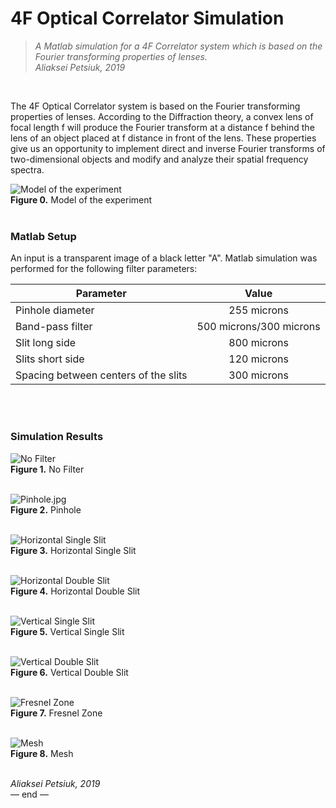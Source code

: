 
# 4F Optical Correlator Simulation

 >*A Matlab simulation for a 4F Correlator system which is based on the Fourier transforming properties of lenses.<br/>Aliaksei Petsiuk, 2019*
<br/> 

The 4F Optical Correlator system is based on the Fourier transforming properties of lenses. According to the Diffraction theory, a convex lens of focal length f will produce the Fourier transform at a distance f behind the lens of an object placed at f distance in front of the lens. These properties give us an opportunity to implement direct and inverse Fourier transforms of two-dimensional objects and modify and analyze their spatial frequency spectra. <br/> 

![Model of the experiment](Setup.jpg) <br/> 
**Figure 0.** Model of the experiment
<br/> <br/> 

### Matlab Setup
An input is a transparent image of a black letter "A". Matlab simulation was performed for the following filter parameters:

| Parameter        | Value           |
| ------------- |:-------------:|
| Pinhole diameter      | 255 microns |
| Band-pass filter      | 500 microns/300 microns      |
| Slit long side | 800 microns      |
| Slits short side | 120 microns |
| Spacing between centers of the slits | 300 microns |
<br/> <br/> 

### Simulation Results


![No Filter](simulation-results/No_Filter.jpg) <br/> 
**Figure 1.** No Filter
<br/> <br/> 

![Pinhole.jpg](simulation-results/Pinhole.jpg) <br/> 
**Figure 2.** Pinhole
<br/> <br/> 

![Horizontal Single Slit](simulation-results/Horizontal_Single_Slit.jpg) <br/> 
**Figure 3.** Horizontal Single Slit
<br/> <br/> 

![Horizontal Double Slit](simulation-results/Horizontal_Double_Slit.jpg) <br/> 
**Figure 4.** Horizontal Double Slit
<br/> <br/> 

![Vertical Single Slit](simulation-results/Vertical_Single_Slit.jpg) <br/> 
**Figure 5.** Vertical Single Slit
<br/> <br/> 

![Vertical Double Slit](simulation-results/Vertical_Double_Slit.jpg) <br/> 
**Figure 6.** Vertical Double Slit
<br/> <br/> 

![Fresnel Zone](simulation-results/Fresnel_Zone.jpg) <br/> 
**Figure 7.** Fresnel Zone
<br/> <br/> 

![Mesh](simulation-results/Mesh.jpg) <br/> 
**Figure 8.** Mesh
<br/> <br/> 

*Aliaksei Petsiuk, 2019* <br/> 
&mdash; end &mdash;



